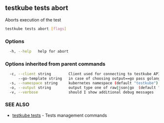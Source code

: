 ## testkube tests abort

Aborts execution of the test

```sh
testkube tests abort [flags]
```

### Options

```sh
  -h, --help   help for abort
```

### Options inherited from parent commands

```sh
  -c, --client string        Client used for connecting to testkube API one of proxy|direct (default "proxy")
      --go-template string   in case of choosing output==go pass golang template (default "{{ . | printf \"%+v\"  }}")
  -s, --namespace string     kubernetes namespace (default "testkube")
  -o, --output string        output type one of raw|json|go  (default "raw")
  -v, --verbose              should I show additional debug messages
```

### SEE ALSO

* [testkube tests](testkube_tests.md)  - Tests management commands

